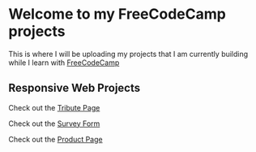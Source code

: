 # Welcome to my FreeCodeCamp projects
This is where I will be uploading my projects that I am currently building while I
learn with [FreeCodeCamp](http://www.freecodecamp.org)

## Responsive Web Projects

Check out the [Tribute Page](http://spencerpilling.com/FCC_Projects/Tribute_Page/)

Check out the [Survey Form](http://spencerpilling.com/FCC_Projects/Survey_Form/)

Check out the [Product Page](http://spencerpilling.com/FCC_Projects/Product_Page/)
